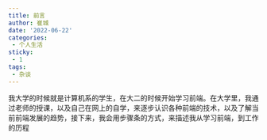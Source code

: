 ```yaml
---
title: 前言
author: 崔城
date: '2022-06-22'
categories:
 - 个人生活
sticky:
 - 1
tags:
 - 杂谈
---
```


我大学的时候就是计算机系的学生，在大二的时候开始学习前端。在大学里，我通过老师的授课，以及自己在网上的自学，来逐步认识各种前端的技术，以及了解当前前端发展的趋势，接下来，我会用步骤条的方式，来描述我从学习前端，到工作的历程
